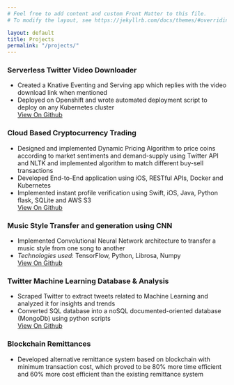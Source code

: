 ```yaml
---
# Feel free to add content and custom Front Matter to this file.
# To modify the layout, see https://jekyllrb.com/docs/themes/#overriding-theme-defaults

layout: default
title: Projects
permalink: "/projects/"
---
```



### Serverless Twitter Video Downloader
- Created a Knative Eventing and Serving app which replies with the video download link when mentioned
- Deployed on Openshift and wrote automated deployment script to deploy on any Kubernetes cluster<br/>
[View On Github](https://praa.tk/sless)

### Cloud Based Cryptocurrency Trading 
- Designed and implemented Dynamic Pricing Algorithm to price coins according to market sentiments and demand-supply using Twitter API and NLTK and implemented algorithm to match different buy-sell transactions
- Developed End-to-End application using iOS, RESTful APIs, Docker and Kubernetes
- Implemented instant profile verification using Swift, iOS, Java, Python flask, SQLite and AWS S3<br/>
[View On Github](https://praa.tk/crypto)

### Music Style Transfer and generation using CNN
- Implemented Convolutional Neural Network architecture to transfer a music style from one song to another
- _Technologies used_: TensorFlow, Python, Librosa, Numpy<br/>
[View On Github](https://praa.tk/music)

### Twitter Machine Learning Database &amp; Analysis 
- Scraped Twitter to extract tweets related to Machine Learning and analyzed it for insights and trends
- Converted SQL database into a noSQL documented-oriented database (MongoDb) using python scripts<br/>
[View On Github](https://praa.tk/tmldb)

### Blockchain Remittances
- Developed alternative remittance system based on blockchain with minimum transaction cost, which proved to be 80% more time efficient and 60% more cost efficient than the existing remittance system<br/>
